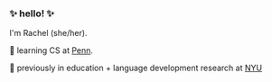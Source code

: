 ### ✨ hello! ✨

I'm Rachel (she/her). 

🌱 learning CS at [Penn](https://www.seas.upenn.edu/).

🔬 previously in education + language development research at [NYU](https://steinhardt.nyu.edu/)
